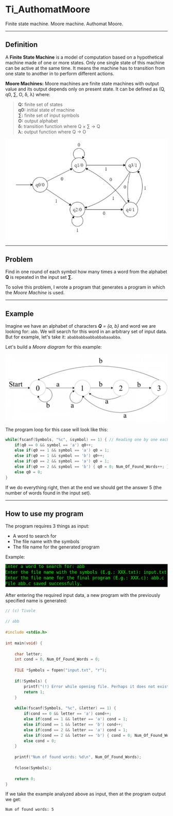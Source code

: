 # Ti_AuthomatMoore
Finite state machine. Moore machine. Authomat Moore.

---

## Definition

A <b>Finite State Machine</b> is a model of computation based on a hypothetical machine made of one or more states. Only one single state of this machine can be active at the same time. It means the machine has to transition from one state to another in to perform different actions.

<b>Moore Machines:</b> Moore machines are finite state machines with output value and its output depends only on present state. It can be defined as (Q, q0, ∑, O, δ, λ) where:

> <b>Q:</b> finite set of states  
> <b>q0:</b> initial state of machine  
> <b>∑:</b> finite set of input symbols  
> <b>O:</b> output alphabet  
> <b>δ:</b> transition function where Q × ∑ → Q  
> <b>λ:</b> output function where Q → O  

<p align="center">
  <img src="img/moore_machine.jpg">
</p>

---

## Problem

Find in one round of each symbol how many times a word from the alphabet <b>Q</b> is repeated in the input set <b>∑</b>.

To solve this problem, I wrote a program that generates a program in which the <i>Moore Machine</i> is used.

---

## Example

Imagine we have an alphabet of characters <i><b>Q</b> = {a, b}</i> and word we are looking for: `abb`. We will search for this word in an arbitrary set of input data. But for example, let's take it: `ababbabbaabbabbabaaabba`.

Let's build a <i>Moore diagram</i> for this example:

<p align="center">
  <img src="img/abb.jpg">
</p>

The program loop for this case will look like this:

```cpp
while(fscanf(Symbols, "%c", &symbol) == 1) { // Reading one by one each symbol of input data.
    if(q0 == 0 && symbol == 'a') q0++;
    else if(q0 == 1 && symbol == 'a') q0 = 1;
    else if(q0 == 1 && symbol == 'b') q0++;
    else if(q0 == 2 && symbol == 'a') q0 = 1;
    else if(q0 == 2 && symbol == 'b') { q0 = 0; Num_Of_Found_Words++; } // We found the right word
    else q0 = 0;
}
```

If we do everything right, then at the end we should get the answer 5 (the number of words found in the input set).

---

## How to use my program

The program requires 3 things as input:

* A word to search for
* The file name with the symbols
* The file name for the generated program

Example:

<p align="center">
  <img src="img/screen.png">
</p>

After entering the required input data, a new program with the previously specified name is generated:

```cpp
// (c) Tivole

// abb

#include <stdio.h>

int main(void) {

	char letter;
	int cond = 0, Num_Of_Found_Words = 0;

	FILE *Symbols = fopen("input.txt", "r");

	if(!Symbols) {
		printf("(!) Error while opening file. Perhaps it does not exist.\n");
		return 1;
	}

	while(fscanf(Symbols, "%c", &letter) == 1) {
		if(cond == 0 && letter == 'a') cond++;
		else if(cond == 1 && letter == 'a') cond = 1;
		else if(cond == 1 && letter == 'b') cond++;
		else if(cond == 2 && letter == 'a') cond = 1;
		else if(cond == 2 && letter == 'b') { cond = 0; Num_Of_Found_Words++; }
		else cond = 0;
	}

	printf("Num of found words: %d\n", Num_Of_Found_Words);

	fclose(Symbols);

	return 0;
}
```

If we take the example analyzed above as input, then at the program output we get:

```
Num of found words: 5
```